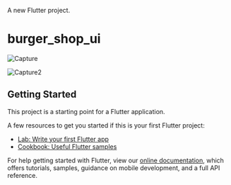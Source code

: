 A new Flutter project.
# burger_shop_ui

![Capture](https://user-images.githubusercontent.com/62756571/130349397-59e85ff7-a37a-412d-a00a-a9d92fde7db6.JPG)


![Capture2](https://user-images.githubusercontent.com/62756571/130349406-bee3963e-2dd2-411d-8125-142ce702becf.JPG)




## Getting Started

This project is a starting point for a Flutter application.

A few resources to get you started if this is your first Flutter project:

- [Lab: Write your first Flutter app](https://flutter.dev/docs/get-started/codelab)
- [Cookbook: Useful Flutter samples](https://flutter.dev/docs/cookbook)

For help getting started with Flutter, view our
[online documentation](https://flutter.dev/docs), which offers tutorials,
samples, guidance on mobile development, and a full API reference.
